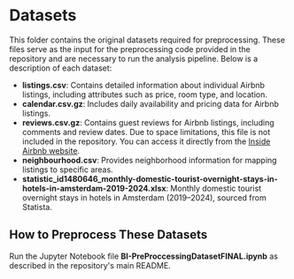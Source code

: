 # Datasets

This folder contains the original datasets required for preprocessing. These files serve as the input for the preprocessing code provided in the repository and are necessary to run the analysis pipeline. Below is a description of each dataset:

- **listings.csv**: Contains detailed information about individual Airbnb listings, including attributes such as price, room type, and location.
- **calendar.csv.gz**: Includes daily availability and pricing data for Airbnb listings.
- **reviews.csv.gz**: Contains guest reviews for Airbnb listings, including comments and review dates. Due to space limitations, this file is not included in the repository. You can access it directly from the [Inside Airbnb website](https://insideairbnb.com/get-the-data/).
- **neighbourhood.csv**: Provides neighborhood information for mapping listings to specific areas.
- **statistic_id1480646_monthly-domestic-tourist-overnight-stays-in-hotels-in-amsterdam-2019-2024.xlsx**: Monthly domestic tourist overnight stays in hotels in Amsterdam (2019–2024), sourced from Statista.

## How to Preprocess These Datasets

Run the Jupyter Notebook file **BI-PreProccessingDatasetFINAL.ipynb** as described in the repository's main README.

